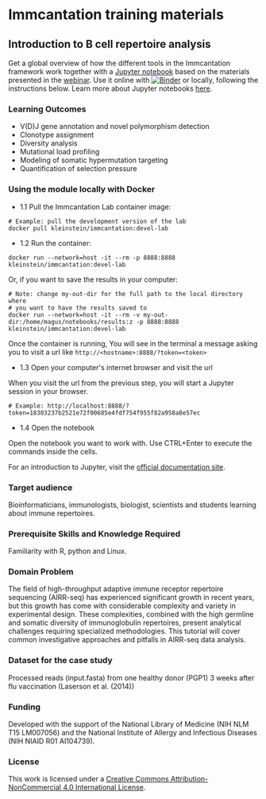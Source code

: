 # Immcantation training materials

## Introduction to B cell repertoire analysis 

Get a global overview of how the different tools in the Immcantation framework work together with a [Jupyter notebook](intro-lab.ipynb?viewer=nbviewer) based on the materials presented in the [webinar](https://immcantation.eventbrite.com). Use it online with 
[![Binder](https://mybinder.org/badge_logo.svg)](https://mybinder.org/v2/gh/immcantation/immcantation-lab/master) or locally, following the instructions below. Learn more about Jupyter notebooks [here](https://jupyter-notebook-beginner-guide.readthedocs.io/en/latest/).

### Learning Outcomes

* V(D)J gene annotation and novel polymorphism detection
* Clonotype assignment
* Diversity analysis
* Mutational load profiling
* Modeling of somatic hypermutation targeting
* Quantification of selection pressure

### Using the module locally with Docker

* 1.1 Pull the Immcantation Lab container image:

```
# Example: pull the development version of the lab
docker pull kleinstein/immcantation:devel-lab
```
    
* 1.2 Run the container:

```
docker run --network=host -it --rm -p 8888:8888 kleinstein/immcantation:devel-lab
```

Or, if you want to save the results in your computer:
    
```
# Note: change my-out-dir for the full path to the local directory where 
# you want to have the results saved to
docker run --network=host -it --rm -v my-out-dir:/home/magus/notebooks/results:z -p 8888:8888 kleinstein/immcantation:devel-lab
```

Once the container is running, You will see in the terminal a message asking you to visit a url like `http://<hostname>:8888/?token=<token>`

* 1.3 Open your computer's internet browser and visit the url

When you visit the url from the previous step, you will start a Jupyter session in your browser.

```
# Example: http://localhost:8888/?token=18303237b2521e72f00685e4fdf754f955f82a958a8e57ec
```

* 1.4 Open the notebook

Open the notebook you want to work with. Use CTRL+Enter to execute the commands inside the cells.

For an introduction to Jupyter, visit the [official documentation site](https://jupyter-notebook.readthedocs.io/en/latest/).


### Target audience

Bioinformaticians, immunologists, biologist, scientists and students learning about immune repertoires.

### Prerequisite Skills and Knowledge Required

Familiarity with R, python and Linux.

### Domain Problem

The field of high-throughput adaptive immune receptor repertoire sequencing (AIRR-seq) has experienced significant growth in recent years, but this growth has come with considerable complexity and variety in experimental design. These complexities, combined with the high germline and somatic diversity of immunoglobulin repertoires, present analytical challenges requiring specialized methodologies. This tutorial will cover common investigative approaches and pitfalls in AIRR-seq data analysis.

### Dataset for the case study

Processed reads (input.fasta) from one healthy donor (PGP1) 3 weeks after flu vaccination (Laserson et al. (2014))

### Funding

Developed with the support of the National Library of Medicine (NIH NLM T15 LM007056) and the National Institute of Allergy and Infectious Diseases (NIH NIAID R01 AI104739).

### License

This work is licensed under a [Creative Commons Attribution-NonCommercial 4.0 International License](https://creativecommons.org/licenses/by-nc/4.0/).